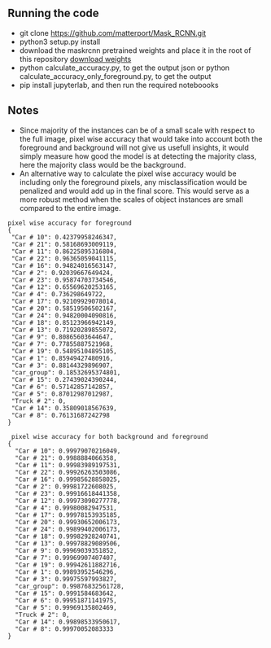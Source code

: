 ## Running the code
 - git clone https://github.com/matterport/Mask_RCNN.git
 - python3 setup.py install
 - download the maskrcnn pretrained weights and place it in the root of this repository [download weights](https://github.com/matterport/Mask_RCNN/releases/download/v2.0/mask_rcnn_coco.h5)
 - python calculate_accuracy.py, to get the output json or python calculate_accuracy_only_foreground.py, to get the output
 - pip install jupyterlab, and then run the required noteboooks

## Notes
 - Since majority of the instances can be of a small scale with respect to the full image, pixel wise accuracy that would take into account both the foreground and background will not give us usefull insights, it would simply measure how good the model is at detecting the majority class, here the majority class would be the background.
 - An alternative way to calculate the pixel wise accuracy would be including only the foreground pixels, any misclassification would be penalized and would add up in the final score. This would serve as a more robust method when the scales of object instances are small compared to the entire image.
 
 
 ```
 pixel wise accuracy for foreground
{
  "Car # 10": 0.42379958246347,
  "Car # 21": 0.58168693009119,
  "Car # 11": 0.86225895316804,
  "Car # 22": 0.96365059041115,
  "Car # 16": 0.94824016563147,
  "Car # 2": 0.92039667649424,
  "Car # 23": 0.95874703734546,
  "Car # 12": 0.65569620253165,
  "Car # 4": 0.736298649722,
  "Car # 17": 0.92109929078014,
  "Car # 20": 0.58519506502167,
  "Car # 24": 0.94820004090816,
  "Car # 18": 0.85123966942149,
  "Car # 13": 0.71920289855072,
  "Car # 9": 0.80865603644647,
  "Car # 7": 0.77855887521968,
  "Car # 19": 0.54895104895105,
  "Car # 1": 0.85949427480916,
  "Car # 3": 0.88144329896907,
  "car_group": 0.18532695374801,
  "Car # 15": 0.27439024390244,
  "Car # 6": 0.57142857142857,
  "Car # 5": 0.87012987012987,
  "Truck # 2": 0,
  "Car # 14": 0.35809018567639,
  "Car # 8": 0.76131687242798
}

``` 
 
 
```
 pixel wise accuracy for both background and foreground
{
  "Car # 10": 0.99979070216049,
  "Car # 21": 0.9988884066358,
  "Car # 11": 0.99983989197531,
  "Car # 22": 0.99926263503086,
  "Car # 16": 0.99985628858025,
  "Car # 2": 0.99981722608025,
  "Car # 23": 0.99916618441358,
  "Car # 12": 0.99973090277778,
  "Car # 4": 0.99980082947531,
  "Car # 17": 0.99978153935185,
  "Car # 20": 0.99930652006173,
  "Car # 24": 0.99899402006173,
  "Car # 18": 0.99982928240741,
  "Car # 13": 0.99978829089506,
  "Car # 9": 0.99969039351852,
  "Car # 7": 0.99969907407407,
  "Car # 19": 0.99942611882716,
  "Car # 1": 0.99893952546296,
  "Car # 3": 0.99975597993827,
  "car_group": 0.99876832561728,
  "Car # 15": 0.9991584683642,
  "Car # 6": 0.99951871141975,
  "Car # 5": 0.99969135802469,
  "Truck # 2": 0,
  "Car # 14": 0.99898533950617,
  "Car # 8": 0.99970052083333
}
```
